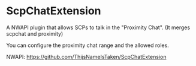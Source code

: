 # ScpChatExtension
A NWAPI plugin that allows SCPs to talk in the "Proximity Chat". (It merges scpchat and proximity)

You can configure the proximity chat range and the allowed roles.

NWAPI: https://github.com/ThijsNameIsTaken/ScpChatExtension
